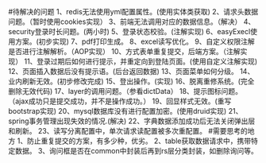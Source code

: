 #待解决的问题
    1、redis无法使用yml配置属性。(使用实体类获取)
    2、请求头数据问题。（暂时使用cookies实现）
    3、前端无法调用对应的数据信息。（解决）
    4、security登录时长问题。(两小时)
    5、登录状态校验。(注解实现)
    6、easyExecl使用方案。(初步实现)
    7、pdf打印生成。
    8、excel读写优化。
    9、自定义权限注解是否进行注解解析。（AOP实现）
    10、方式表单重复提交，后端方案。（注解实现）
    11、登录过期后如何进行提示，并重定向到登陆页面。(使用自定义注解实现)
    12、页面插入数据后没有提示语。(后台返回数据)
    13、页面菜单如何分级。
    14、业内刷新无效。(初步修改完成)
    15、登出操作。(实现)
    16、脱离重修系统。(完全删除无效代码)
    17、layer的调用问题。（参看dictData）
    18、提示图标问题。（ajax成功只是提交成功，并不是操作成功。）
    19、回显样式无效。(重写bootstrap实现)
    20、mysql数据库没有进行配置加密。(使用druid实现)
    21、spring事务管理出现失效的情况.(解决)
    22、字典数据添加成功后无法关闭弹出层和刷新。
    23、读写分离配置中，单次请求读配置被多次重配置。
 #需要思考的地方
    1、防止重复提交的方案，有多少种，优劣。
    2、table获取数据请求中，携带特定数据。
    3、询问框是否在common中封装后再到rs层分类封装，如删除询问等。